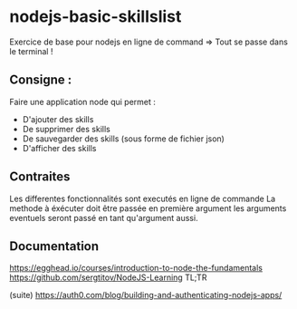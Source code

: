 # nodejs-basic-skillslist
Exercice de base pour nodejs en ligne de command => Tout se passe dans le terminal !

## Consigne :

Faire une application node qui permet :
- D'ajouter des skills
- De supprimer des skills
- De sauvegarder des skills (sous forme de fichier json)
- D'afficher des skills

## Contraites

Les differentes fonctionnalités sont executés en ligne de commande
La methode à éxécuter doit être passée en première argument
les arguments eventuels seront passé en tant qu'argument aussi.

## Documentation

https://egghead.io/courses/introduction-to-node-the-fundamentals
https://github.com/sergtitov/NodeJS-Learning TL;TR

(suite)
https://auth0.com/blog/building-and-authenticating-nodejs-apps/
